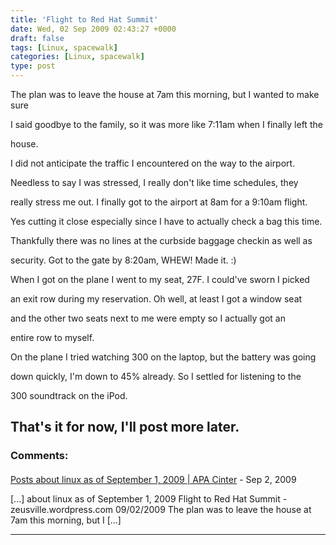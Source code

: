 ```yaml
---
title: 'Flight to Red Hat Summit'
date: Wed, 02 Sep 2009 02:43:27 +0000
draft: false
tags: [Linux, spacewalk]
categories: [Linux, spacewalk]
type: post
---
```


The plan was to leave the house at 7am this morning, but I wanted to make sure

I said goodbye to the family, so it was more like 7:11am when I finally left the

house.

I did not anticipate the traffic I encountered on the way to the airport.

Needless to say I was stressed, I really don't like time schedules, they

really stress me out. I finally got to the airport at 8am for a 9:10am flight.

Yes cutting it close especially since I have to actually check a bag this time.

Thankfully there was no lines at the curbside baggage checkin as well as

security. Got to the gate by 8:20am, WHEW! Made it. :)

When I got on the plane I went to my seat, 27F. I could've sworn I picked

an exit row during my reservation. Oh well, at least I got a window seat

and the other two seats next to me were empty so I actually got an

entire row to myself.

On the plane I tried watching 300 on the laptop, but the battery was going

down quickly, I'm down to 45% already. So I settled for listening to the

300 soundtrack on the iPod.

That's it for now, I'll post more later.
---
### Comments:
####
[Posts about linux as of September 1, 2009 | APA Cinter](http://www.apacinter.com/2009/09/01/posts-about-linux-as-of-september-1-2009/ "") - <time datetime="2009-09-01 23:08:46">Sep 2, 2009</time>

\[...\] about linux as of September 1, 2009 Flight to Red Hat Summit - zeusville.wordpress.com 09/02/2009 The plan was to leave the house at 7am this morning, but I \[...\]
<hr />
